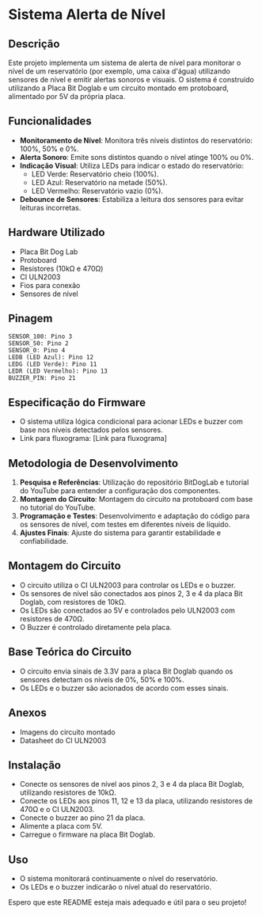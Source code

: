 # Sistema Alerta de Nível

## Descrição

Este projeto implementa um sistema de alerta de nível para monitorar o nível de um reservatório (por exemplo, uma caixa d'água) utilizando sensores de nível e emitir alertas sonoros e visuais. O sistema é construído utilizando a Placa Bit Doglab e um circuito montado em protoboard, alimentado por 5V da própria placa.

## Funcionalidades

* **Monitoramento de Nível**: Monitora três níveis distintos do reservatório: 100%, 50% e 0%.
* **Alerta Sonoro**: Emite sons distintos quando o nível atinge 100% ou 0%.
* **Indicação Visual**: Utiliza LEDs para indicar o estado do reservatório:
    * LED Verde: Reservatório cheio (100%).
    * LED Azul: Reservatório na metade (50%).
    * LED Vermelho: Reservatório vazio (0%).
* **Debounce de Sensores**: Estabiliza a leitura dos sensores para evitar leituras incorretas.

## Hardware Utilizado

* Placa Bit Dog Lab
* Protoboard
* Resistores (10kΩ e 470Ω)
* CI ULN2003
* Fios para conexão
* Sensores de nível

## Pinagem

```
SENSOR_100: Pino 3
SENSOR_50: Pino 2
SENSOR_0: Pino 4
LEDB (LED Azul): Pino 12
LEDG (LED Verde): Pino 11
LEDR (LED Vermelho): Pino 13
BUZZER_PIN: Pino 21
```

## Especificação do Firmware

* O sistema utiliza lógica condicional para acionar LEDs e buzzer com base nos níveis detectados pelos sensores.
* Link para fluxograma: \[Link para fluxograma]

## Metodologia de Desenvolvimento

1.  **Pesquisa e Referências**: Utilização do repositório BitDogLab e tutorial do YouTube para entender a configuração dos componentes.
2.  **Montagem do Circuito**: Montagem do circuito na protoboard com base no tutorial do YouTube.
3.  **Programação e Testes**: Desenvolvimento e adaptação do código para os sensores de nível, com testes em diferentes níveis de líquido.
4.  **Ajustes Finais**: Ajuste do sistema para garantir estabilidade e confiabilidade.

## Montagem do Circuito

* O circuito utiliza o CI ULN2003 para controlar os LEDs e o buzzer.
* Os sensores de nível são conectados aos pinos 2, 3 e 4 da placa Bit Doglab, com resistores de 10kΩ.
* Os LEDs são conectados ao 5V e controlados pelo ULN2003 com resistores de 470Ω.
* O Buzzer é controlado diretamente pela placa.

## Base Teórica do Circuito

* O circuito envia sinais de 3.3V para a placa Bit Doglab quando os sensores detectam os níveis de 0%, 50% e 100%.
* Os LEDs e o buzzer são acionados de acordo com esses sinais.

## Anexos

* Imagens do circuito montado
* Datasheet do CI ULN2003

## Instalação

* Conecte os sensores de nível aos pinos 2, 3 e 4 da placa Bit Doglab, utilizando resistores de 10kΩ.
* Conecte os LEDs aos pinos 11, 12 e 13 da placa, utilizando resistores de 470Ω e o CI ULN2003.
* Conecte o buzzer ao pino 21 da placa.
* Alimente a placa com 5V.
* Carregue o firmware na placa Bit Doglab.

## Uso

* O sistema monitorará continuamente o nível do reservatório.
* Os LEDs e o buzzer indicarão o nível atual do reservatório.

Espero que este README esteja mais adequado e útil para o seu projeto!
